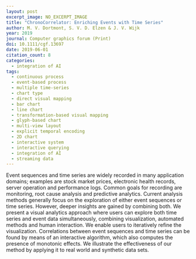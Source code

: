 ```yaml
---
layout: post
excerpt_image: NO_EXCERPT_IMAGE
title: "ChronoCorrelator: Enriching Events with Time Series"
author: M. V. Dortmont, S. V. D. Elzen & J. V. Wijk
year: 2019
journal: Computer graphics forum (Print)
doi: 10.1111/cgf.13697
date: 2019-06-01
citation_count: 8
categories:
  - integration of AI
tags:
  - continuous process
  - event-based process
  - multiple time-series
  - chart type
  - direct visual mapping
  - bar chart
  - line chart
  - transformation-based visual mapping
  - glyph-based chart
  - multi-view layout
  - explicit temporal encoding
  - 2D chart
  - interactive system
  - interactive querying
  - integration of AI
  - streaming data
---
```

Event sequences and time series are widely recorded in many application domains; examples are stock market prices, electronic health records, server operation and performance logs. Common goals for recording are monitoring, root cause analysis and predictive analytics. Current analysis methods generally focus on the exploration of either event sequences or time series. However, deeper insights are gained by combining both. We present a visual analytics approach where users can explore both time series and event data simultaneously, combining visualization, automated methods and human interaction. We enable users to iteratively refine the visualization. Correlations between event sequences and time series can be found by means of an interactive algorithm, which also computes the presence of monotonic effects. We illustrate the effectiveness of our method by applying it to real world and synthetic data sets.
